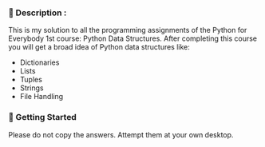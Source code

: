### :file_folder: Description : 
This is my solution to all the programming assignments of the Python for Everybody 1st course: Python Data Structures. After completing this course you will get a broad idea of Python data structures like:

* Dictionaries
* Lists
* Tuples
* Strings
* File Handling

### :pushpin: Getting Started 
Please do not copy the answers. Attempt them at your own desktop. 
